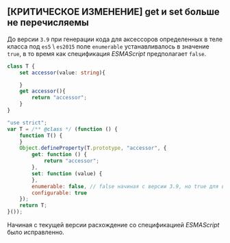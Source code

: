 ## [КРИТИЧЕСКОЕ ИЗМЕНЕНИЕ] get и set больше не перечисляемы

До версии `3.9` при генерации кода для аксессоров определенных в теле класса под `es5` \ `es2015` поле `enumerable` устанавливалось в значение `true`, в то время как спецификация _ESMAScript_ предполагает `false`.

`````ts
class T {
    set accessor(value: string){

    }
    get accessor(){
        return "accessor";
    }
}
`````
`````js
"use strict";
var T = /** @class */ (function () {
    function T() {
    }
    Object.defineProperty(T.prototype, "accessor", {
        get: function () {
            return "accessor";
        },
        set: function (value) {
        },
        enumerable: false, // false начиная с версии 3.9, но true для версий ниже
        configurable: true
    });
    return T;
}());
`````

Начиная с текущей версии расхождение со спецификацией _ESMAScript_ было исправленно.

